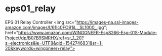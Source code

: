 # eps01_relay
EPS 01 Relay Controller
<a><img src="https://images-na.ssl-images-amazon.com/images/I/61lc0FO91iL._SL1000_.jpg"; href="https://www.amazon.com/WINGONEER-Esp8266-Esp-01S-Module-Project/dp/B07B9SMRHX/ref=sr_1_20?s=electronics&ie=UTF8&qid=1542746831&sr=1-20&keywords=wingoneer+relay"></img></a>
